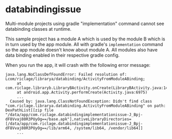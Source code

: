 # databindingissue

Multi-module projects using gradle "implementation" command cannot see databinding classes at runtime.

This sample project has a module A which is used by the module B which is in turn used by the app module. 
All with gradle's `implementation` command so the app module doesn't know about module A. All modules also have data binding enabled in their respective gradle config.

When you run the app, it will crash with the following error message:

```
java.lang.NoClassDefFoundError: Failed resolution of: Lcom/riclage/librarya/databinding/ActivityFromModuleABinding;
     at com.riclage.libraryb.LibraryBActivity.onCreate(LibraryBActivity.java:14)
     at android.app.Activity.performCreate(Activity.java:6975)
     ...
  Caused by: java.lang.ClassNotFoundException: Didn't find class "com.riclage.librarya.databinding.ActivityFromModuleABinding" on path: DexPathList[[zip file "/data/app/com.riclage.databindingimplementationissue-J_Bpj-dF8Vvaj80R3PUyOg==/base.apk"],nativeLibraryDirectories=[/data/app/com.riclage.databindingimplementationissue-J_Bpj-dF8Vvaj80R3PUyOg==/lib/arm64, /system/lib64, /vendor/lib64]]
     ...
```
